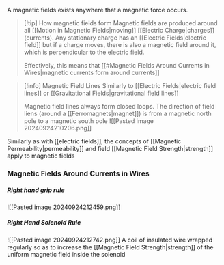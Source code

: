 A magnetic fields exists anywhere that a magnetic force occurs. 

> [!tip] How magnetic fields form
Magnetic fields are produced around all [[Motion in Magnetic Fields|moving]] [[Electric Charge|charges]] (currents). Any stationary charge has an [[Electric Fields|electric field]] but if a charge moves, there is also a magnetic field around it, which is perpendicular to the electric field.
>
>Effectively, this means that [[#Magnetic Fields Around Currents in Wires|magnetic currents form around currents]]


> [!info] Magnetic Field Lines
> Similarly to [[Electric Fields|electric field lines]] or [[Gravitational Fields|gravitational field lines]]
> 
> Magnetic field lines always form closed loops. The direction of field liens (around a [[Ferromagnets|magnet]]) is from a magnetic north pole to a magnetic south pole
> ![[Pasted image 20240924210206.png]]


Similarly as with [[electric fields]], the concepts of [[Magnetic Permeability|permeability]] and field [[Magnetic Field Strength|strength]] apply to magnetic fields
### Magnetic Fields Around Currents in Wires

##### Right hand grip rule
![[Pasted image 20240924212459.png]]

##### Right Hand Solenoid Rule
![[Pasted image 20240924212742.png]]
A coil of insulated wire wrapped regularly so as to increase the [[Magnetic Field Strength|strength]] of the uniform magnetic field inside the solenoid

